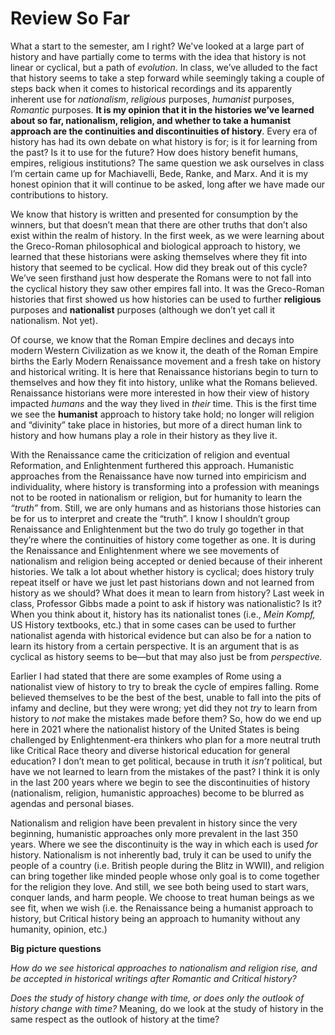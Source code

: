 # Review So Far #

What a start to the semester, am I right? We've looked at a large part of history and have partially come to terms with the idea that history is not linear or cyclical, but a path of *evolution*. In class, we’ve alluded to the fact that history seems to take a step forward while seemingly taking a couple of steps back when it comes to historical recordings and its apparently inherent use for *nationalism*, *religious* purposes, *humanist* purposes, *Romantic* purposes. **It is my opinion that it in the histories we’ve learned about so far, nationalism, religion, and whether to take a humanist approach are the continuities and discontinuities of history**. Every era of history has had its own debate on what history is for; is it for learning from the past? Is it to use for the future? How does history benefit humans, empires, religious institutions? The same question we ask ourselves in class I’m certain came up for Machiavelli, Bede, Ranke, and Marx. And it is my honest opinion that it will continue to be asked, long after we have made our contributions to history.

We know that history is written and presented for consumption by the winners, but that doesn’t mean that there are other truths that don’t also exist within the realm of history. In the first week, as we were learning about the Greco-Roman philosophical and biological approach to history, we learned that these historians were asking themselves where they fit into history that seemed to be cyclical. How did they break out of this cycle? We’ve seen firsthand just how desperate the Romans were to not fall into the cyclical history they saw other empires fall into. It was the Greco-Roman histories that first showed us how histories can be used to further **religious** purposes and **nationalist** purposes (although we don’t yet call it nationalism. Not yet).

Of course, we know that the Roman Empire declines and decays into modern Western Civilization as we know it, the death of the Roman Empire births the Early Modern Renaissance movement and a fresh take on history and historical writing. It is here that Renaissance historians begin to turn to themselves and how they fit into history, unlike what the Romans believed. Renaissance historians were more interested in how their view of history impacted *humans* and the way they lived in *their* time. This is the first time we see the **humanist** approach to history take hold; no longer will religion and “divinity” take place in histories, but more of a direct human link to history and how humans play a role in their history as they live it.

With the Renaissance came the criticization of religion and eventual Reformation, and Enlightenment furthered this approach. Humanistic approaches from the Renaissance have now turned into empiricism and individuality, where history is transforming into a profession with meanings not to be rooted in nationalism or religion, but for humanity to learn the *“truth”* from. Still, we are only humans and as historians those histories can be for us to interpret and create the “truth”. I know I shouldn’t group Renaissance and Enlightenment but the two do truly go together in that they’re where the continuities of history come together as one. It is during the Renaissance and Enlightenment where we see movements of nationalism and religion being accepted or denied because of their inherent histories.
We talk a lot about whether history is cyclical; does history truly repeat itself or have we just let past historians down and not learned from history as we should? What does it mean to learn from history? Last week in class, Professor Gibbs made a point to ask if history was nationalistic? Is it? When you think about it, history has its nationalist tones (i.e., *Mein Kompf,* US History textbooks, etc.) that in some cases can be used to further nationalist agenda with historical evidence but can also be for a nation to learn its history from a certain perspective. It is an argument that is as cyclical as history seems to be—but that may also just be from *perspective.* 

Earlier I had stated that there are some examples of Rome using a nationalist view of history to try to break the cycle of empires falling. Rome believed themselves to be the best of the best, unable to fall into the pits of infamy and decline, but they were wrong; yet did they not *try* to learn from history to *not* make the mistakes made before them? So, how do we end up here in 2021 where the nationalist history of the United States is being challenged by Enlightenment-era thinkers who plan for a more neutral truth like Critical Race theory and diverse historical education for general education? I don’t mean to get political, because in truth it *isn’t* political, but have we not learned to learn from the mistakes of the past? I think it is only in the last 200 years where we begin to see the discontinuities of history (nationalism, religion, humanistic approaches) become to be blurred as agendas and personal biases.

Nationalism and religion have been prevalent in history since the very beginning, humanistic approaches only more prevalent in the last 350 years. Where we see the discontinuity is the way in which each is used *for* history. Nationalism is not inherently bad, truly it can be used to unify the people of a country (i.e. British people during the Blitz in WWII), and religion can bring together like minded people whose only goal is to come together for the religion they love. And still, we see both being used to start wars, conquer lands, and harm people. We choose to treat human beings as we see fit, when we wish (i.e. the Renaissance being a humanist approach to history, but Critical history being an approach to humanity without any humanity, opinion, etc.) 

**Big picture questions**

*How do we see historical approaches to nationalism and religion rise, and be accepted in historical writings after Romantic and Critical history?*

*Does the study of history change with time, or does only the outlook of history change with time?* Meaning, do we look at the study of history in the same respect as the outlook of history at the time?
